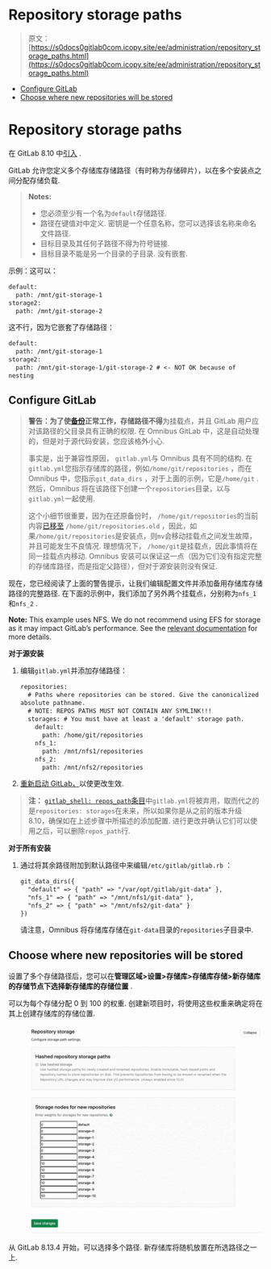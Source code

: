 # Repository storage paths

> 原文：[https://s0docs0gitlab0com.icopy.site/ee/administration/repository_storage_paths.html](https://s0docs0gitlab0com.icopy.site/ee/administration/repository_storage_paths.html)

*   [Configure GitLab](#configure-gitlab)
*   [Choose where new repositories will be stored](#choose-where-new-repositories-will-be-stored)

# Repository storage paths[](#repository-storage-paths "Permalink")

在 GitLab 8.10 中[引入](https://gitlab.com/gitlab-org/gitlab-foss/-/merge_requests/4578) .

GitLab 允许您定义多个存储库存储路径（有时称为存储碎片），以在多个安装点之间分配存储负载.

> **Notes:**
> 
> *   您必须至少有一个名为`default`存储路径.
> *   路径在键值对中定义. 密钥是一个任意名称，您可以选择该名称来命名文件路径.
> *   目标目录及其任何子路径不得为符号链接.
> *   目标目录不能是另一个目录的子目录. 没有嵌套.

示例：这可以：

```
default:
  path: /mnt/git-storage-1
storage2:
  path: /mnt/git-storage-2 
```

这不行，因为它嵌套了存储路径：

```
default:
  path: /mnt/git-storage-1
storage2:
  path: /mnt/git-storage-1/git-storage-2 # <- NOT OK because of nesting 
```

## Configure GitLab[](#configure-gitlab "Permalink")

> **警告：**为了使[备份](../raketasks/backup_restore.html)正常工作，存储路径**不得**为挂载点，并且 GitLab 用户应对该路径的父目录具有正确的权限. 在 Omnibus GitLab 中，这是自动处理的，但是对于源代码安装，您应该格外小心.
> 
> 事实是，出于兼容性原因， `gitlab.yml`与 Omnibus 具有不同的结构. 在`gitlab.yml`您指示存储库的路径，例如`/home/git/repositories` ，而在 Omnibus 中，您指示`git_data_dirs` ，对于上面的示例，它是`/home/git` . 然后，Omnibus 将在该路径下创建一个`repositories`目录，以与`gitlab.yml`一起使用.
> 
> 这个小细节很重要，因为在还原备份时， `/home/git/repositories`的当前内容[已移至](https://gitlab.com/gitlab-org/gitlab/blob/033e5423a2594e08a7ebcd2379bd2331f4c39032/lib/backup/repository.rb#L54-56) `/home/git/repositories.old` ，因此，如果`/home/git/repositories`是安装点，则`mv`会移动挂载点之间发生故障，并且可能发生不良情况. 理想情况下， `/home/git`是挂载点，因此事情将在同一挂载点内移动. Omnibus 安装可以保证这一点（因为它们没有指定完整的存储库路径，而是指定父路径），但对于源安装则没有保证.

现在，您已经阅读了上面的警告提示，让我们编辑配置文件并添加备用存储库存储路径的完整路径. 在下面的示例中，我们添加了另外两个挂载点，分别称为`nfs_1`和`nfs_2` .

**Note:** This example uses NFS. We do not recommend using EFS for storage as it may impact GitLab’s performance. See the [relevant documentation](high_availability/nfs.html#avoid-using-awss-elastic-file-system-efs) for more details.

**对于源安装**

1.  编辑`gitlab.yml`并添加存储路径：

    ```
    repositories:
      # Paths where repositories can be stored. Give the canonicalized absolute pathname.
      # NOTE: REPOS PATHS MUST NOT CONTAIN ANY SYMLINK!!!
      storages: # You must have at least a 'default' storage path.
        default:
          path: /home/git/repositories
        nfs_1:
          path: /mnt/nfs1/repositories
        nfs_2:
          path: /mnt/nfs2/repositories 
    ```

2.  [重新启动 GitLab，](restart_gitlab.html#installations-from-source)以使更改生效.

> **注：** [`gitlab_shell: repos_path`条目](https://gitlab.com/gitlab-org/gitlab-foss/-/blob/8-9-stable/config/gitlab.yml.example#L457)中`gitlab.yml`将被弃用，取而代之的是`repositories: storages`在未来，所以如果你是从之前的版本升级 8.10，确保如在上述步骤中所描述的添加配置. 进行更改并确认它们可以使用之后，可以删除`repos_path`行.

**对于所有安装**

1.  通过将其余路径附加到默认路径中来编辑`/etc/gitlab/gitlab.rb` ：

    ```
    git_data_dirs({
      "default" => { "path" => "/var/opt/gitlab/git-data" },
      "nfs_1" => { "path" => "/mnt/nfs1/git-data" },
      "nfs_2" => { "path" => "/mnt/nfs2/git-data" }
    }) 
    ```

    请注意，Omnibus 将存储库存储在`git-data`目录的`repositories`子目录中.

## Choose where new repositories will be stored[](#choose-where-new-repositories-will-be-stored "Permalink")

设置了多个存储路径后，您可以在**管理区域>设置>存储库>存储库存储>新存储库的存储节点下选择新存储库的存储位置** .

可以为每个存储分配 0 到 100 的权重. 创建新项目时，将使用这些权重来确定将在其上创建存储库的存储位置.

[![Choose repository storage path in Admin Area](img/fc80ee243381890526471d6fc360f7cf.png)](img/repository_storages_admin_ui_v13_1.png)

从 GitLab 8.13.4 开始，可以选择多个路径. 新存储库将随机放置在所选路径之一上.